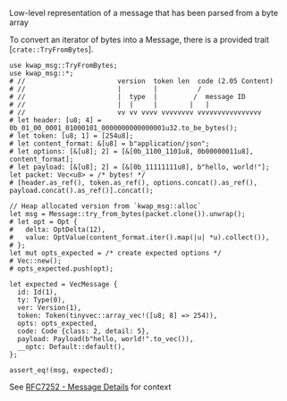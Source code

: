 Low-level representation of a message
that has been parsed from a byte array

To convert an iterator of bytes into a Message, there is a provided trait [`crate::TryFromBytes`].

```
use kwap_msg::TryFromBytes;
use kwap_msg::*;
# //                       version  token len  code (2.05 Content)
# //                       |        |          /
# //                       |  type  |         /  message ID
# //                       |  |     |        |   |
# //                       vv vv vvvv vvvvvvvv vvvvvvvvvvvvvvvv
# let header: [u8; 4] = 0b_01_00_0001_01000101_0000000000000001u32.to_be_bytes();
# let token: [u8; 1] = [254u8];
# let content_format: &[u8] = b"application/json";
# let options: [&[u8]; 2] = [&[0b_1100_1101u8, 0b00000011u8], content_format];
# let payload: [&[u8]; 2] = [&[0b_11111111u8], b"hello, world!"];
let packet: Vec<u8> = /* bytes! */
# [header.as_ref(), token.as_ref(), options.concat().as_ref(), payload.concat().as_ref()].concat();

// Heap allocated version from `kwap_msg::alloc`
let msg = Message::try_from_bytes(packet.clone()).unwrap();
# let opt = Opt {
#   delta: OptDelta(12),
#   value: OptValue(content_format.iter().map(|u| *u).collect()),
# };
let mut opts_expected = /* create expected options */
# Vec::new();
# opts_expected.push(opt);

let expected = VecMessage {
  id: Id(1),
  ty: Type(0),
  ver: Version(1),
  token: Token(tinyvec::array_vec!([u8; 8] => 254)),
  opts: opts_expected,
  code: Code {class: 2, detail: 5},
  payload: Payload(b"hello, world!".to_vec()),
  __optc: Default::default(),
};

assert_eq!(msg, expected);
```

See [RFC7252 - Message Details](https://datatracker.ietf.org/doc/html/rfc7252#section-3) for context
